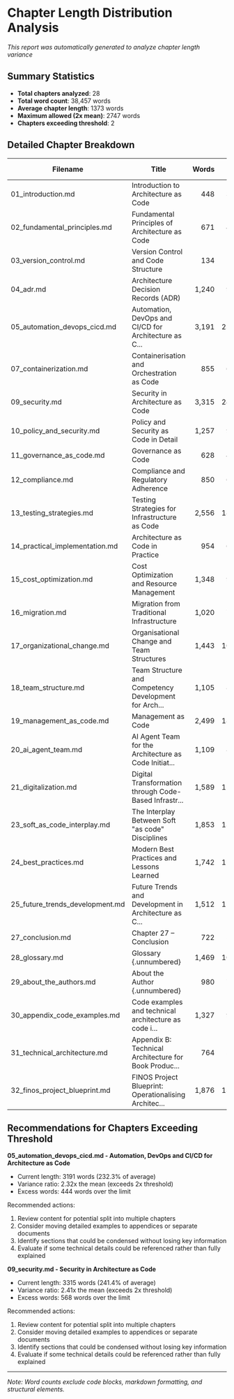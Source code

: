 # Chapter Length Distribution Analysis

*This report was automatically generated to analyze chapter length variance*

## Summary Statistics

- **Total chapters analyzed**: 28
- **Total word count**: 38,457 words
- **Average chapter length**: 1373 words
- **Maximum allowed (2x mean)**: 2747 words
- **Chapters exceeding threshold**: 2

## Detailed Chapter Breakdown

| Filename | Title | Words | % of Avg | Status |
|----------|-------|------:|----------:|--------|
| 01_introduction.md | Introduction to Architecture as Code | 448 | 32.6% | ✓ OK |
| 02_fundamental_principles.md | Fundamental Principles of Architecture as Code | 671 | 48.9% | ✓ OK |
| 03_version_control.md | Version Control and Code Structure | 134 | 9.8% | ✓ OK |
| 04_adr.md | Architecture Decision Records (ADR) | 1,240 | 90.3% | ✓ OK |
| 05_automation_devops_cicd.md | Automation, DevOps and CI/CD for Architecture as C... | 3,191 | 232.3% | ⚠️ EXCEEDS 2x |
| 07_containerization.md | Containerisation and Orchestration as Code | 855 | 62.3% | ✓ OK |
| 09_security.md | Security in Architecture as Code | 3,315 | 241.4% | ⚠️ EXCEEDS 2x |
| 10_policy_and_security.md | Policy and Security as Code in Detail | 1,257 | 91.5% | ✓ OK |
| 11_governance_as_code.md | Governance as Code | 628 | 45.7% | ✓ OK |
| 12_compliance.md | Compliance and Regulatory Adherence | 850 | 61.9% | ✓ OK |
| 13_testing_strategies.md | Testing Strategies for Infrastructure as Code | 2,556 | 186.1% | ✓ OK |
| 14_practical_implementation.md | Architecture as Code in Practice | 954 | 69.5% | ✓ OK |
| 15_cost_optimization.md | Cost Optimization and Resource Management | 1,348 | 98.1% | ✓ OK |
| 16_migration.md | Migration from Traditional Infrastructure | 1,020 | 74.3% | ✓ OK |
| 17_organizational_change.md | Organisational Change and Team Structures | 1,443 | 105.1% | ✓ OK |
| 18_team_structure.md | Team Structure and Competency Development for Arch... | 1,105 | 80.5% | ✓ OK |
| 19_management_as_code.md | Management as Code | 2,499 | 181.9% | ✓ OK |
| 20_ai_agent_team.md | AI Agent Team for the Architecture as Code Initiat... | 1,109 | 80.7% | ✓ OK |
| 21_digitalization.md | Digital Transformation through Code-Based Infrastr... | 1,589 | 115.7% | ✓ OK |
| 23_soft_as_code_interplay.md | The Interplay Between Soft "as code" Disciplines | 1,853 | 134.9% | ✓ OK |
| 24_best_practices.md | Modern Best Practices and Lessons Learned | 1,742 | 126.8% | ✓ OK |
| 25_future_trends_development.md | Future Trends and Development in Architecture as C... | 1,512 | 110.1% | ✓ OK |
| 27_conclusion.md | Chapter 27 – Conclusion | 722 | 52.6% | ✓ OK |
| 28_glossary.md | Glossary {.unnumbered} | 1,469 | 107.0% | ✓ OK |
| 29_about_the_authors.md | About the Author {.unnumbered} | 980 | 71.4% | ✓ OK |
| 30_appendix_code_examples.md | Code examples and technical architecture as code i... | 1,327 | 96.6% | ✓ OK |
| 31_technical_architecture.md | Appendix B: Technical Architecture for Book Produc... | 764 | 55.6% | ✓ OK |
| 32_finos_project_blueprint.md | FINOS Project Blueprint: Operationalising Architec... | 1,876 | 136.6% | ✓ OK |

## Recommendations for Chapters Exceeding Threshold


**05_automation_devops_cicd.md - Automation, DevOps and CI/CD for Architecture as Code**
- Current length: 3191 words (232.3% of average)
- Variance ratio: 2.32x the mean (exceeds 2x threshold)
- Excess words: 444 words over the limit

Recommended actions:
1. Review content for potential split into multiple chapters
2. Consider moving detailed examples to appendices or separate documents
3. Identify sections that could be condensed without losing key information
4. Evaluate if some technical details could be referenced rather than fully explained


**09_security.md - Security in Architecture as Code**
- Current length: 3315 words (241.4% of average)
- Variance ratio: 2.41x the mean (exceeds 2x threshold)
- Excess words: 568 words over the limit

Recommended actions:
1. Review content for potential split into multiple chapters
2. Consider moving detailed examples to appendices or separate documents
3. Identify sections that could be condensed without losing key information
4. Evaluate if some technical details could be referenced rather than fully explained

---

*Note: Word counts exclude code blocks, markdown formatting, and structural elements.*
